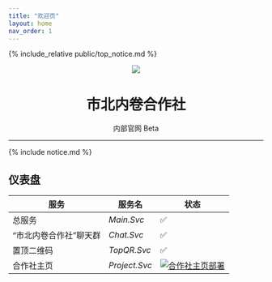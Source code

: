 ```yaml
---
title: "欢迎页"
layout: home
nav_order: 1
---
```


{% include_relative public/top_notice.md %}

<div align="center">
<img src="https://static.wikia.nocookie.net/minecraft_zh_gamepedia/images/5/54/Lectern_JE3_BE2.png">
<h1>市北内卷合作社</h1>
<a>内部官网</a> <a class="label label-green">Beta</a>
</div>

---
{% include notice.md %}

## 仪表盘

| 服务 | 服务名 | 状态 |
|--|--|--|
|总服务|*Main.Svc*|✅|
| “市北内卷合作社”聊天群|*Chat.Svc*|✅|
|置顶二维码|*TopQR.Svc*|✅|
|合作社主页|*Project.Svc*|[![合作社主页部署](https://github.com/liubanlaobanzhang/study-together-docs/actions/workflows/pages.yml/badge.svg)](https://github.com/liubanlaobanzhang/study-together-docs/actions/workflows/pages.yml)|
